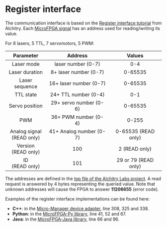 # Register interface

The communication interface is based on the [Register interface tutorial](https://alchitry.com/blogs/tutorials/register-interface) from Alchitry. Each [MicroFPGA signal](microfpga.md) has an address used for reading/writing its value.

For 8 lasers, 5 TTL, 7 servomotors, 5 PWM:

|           Parameter           |         Address         |        Values        |
| :---------------------------: | :---------------------: | :------------------: |
|          Laser mode           |   laser number (0-7)    |         0-4          |
|        Laser duration         |  8+ laser number (0-7)  |       0-65535        |
|        Laser sequence         | 16+ laser number (0-7)  |       0-65535        |
|           TTL state           |  24+ TTL number (0-4)   |         0-1          |
|        Servo position         | 29+ servo number (0-6)  |       0-65535        |
|              PWM              |  36+ PWM number (0-4)   |        0-255         |
| Analog signal <br>(READ only) | 41+ Analog number (0-7) | 0-65535 (READ only)  |
|    Version <br>(READ only)    |           100           |    2 (READ only)     |
|      ID<br />(READ only)      |           101           | 29 or 79 (READ only) |

The addresses are defined in the [top file of the Alchitry Labs project](https://github.com/jdeschamps/MicroFPGA/blob/master/Au_firmware/source/au_top.luc). A read request is answered by 4 bytes representing the queried value. Note that unknown addresses will cause the FPGA to answer **11206655** (error code).

Examples of the register interface implementations can be found here:

- **C++**: in the [Micro-Manager device adapter](https://github.com/jdeschamps/MicroFPGA/blob/master/Device_Adapter/MicroFPGA.cpp), line 308, 325 and 338.
- **Python**: in the [MicroFPGA-Py library](https://github.com/jdeschamps/MicroFPGA/blob/master/MicroFPGA-Py/microfpga/regint.py), line 41, 52 and 67.
- **Java**: in the [MicroFPGA-Java library](https://github.com/jdeschamps/MicroFPGA/blob/master/MicroFPGA-Java/src/main/java/de/embl/rieslab/microfpga/regint/RegisterInterface.java), line 66 and 96.



